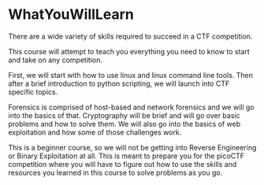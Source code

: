 # WhatYouWillLearn
There are a wide variety of skills required to succeed in a CTF competition.

This course will attempt to teach you everything you need to know to start and take on any competition. 

First, we will start with how to use linux and linux command line tools. Then after a brief introduction to python scripting, we will launch into CTF specific topics.

Forensics is comprised of host-based and network forensics and we will go into the basics of that. Cryptography will be brief and will go over basic problems and how to solve them. We will also go into the basics of web exploitation and how some of those challenges work.

This is a beginner course, so we will not be getting into Reverse Engineering or Binary Exploitation at all. This is meant to prepare you for the picoCTF competition where you will have to figure out how to use the skills and resources you learned in this course to solve problems as you go. 
